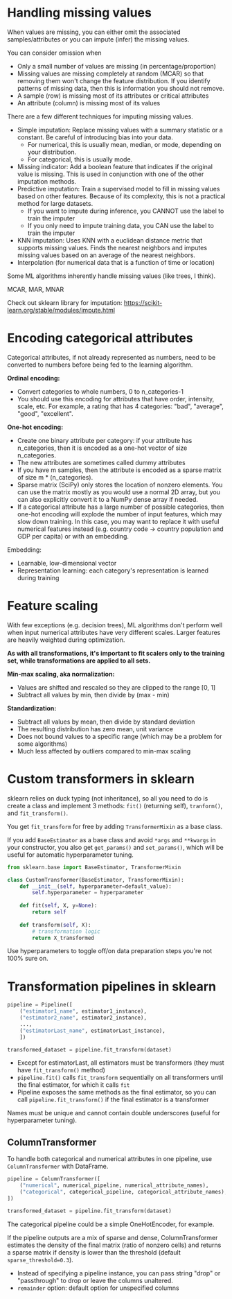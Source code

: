 # Handling missing values

When values are missing, you can either omit the associated samples/attributes or you can impute (infer) the missing values.

You can consider omission when
* Only a small number of values are missing (in percentage/proportion)
* Missing values are missing completely at random (MCAR) so that removing them won't change the feature distribution. If you identify patterns of missing data, then this is information you should not remove.
* A sample (row) is missing most of its attributes or critical attributes
* An attribute (column) is missing most of its values

There are a few different techniques for imputing missing values.
* Simple imputation: Replace missing values with a summary statistic or a constant. Be careful of introducing bias into your data.
    * For numerical, this is usually mean, median, or mode, depending on your distribution.
    * For categorical, this is usually mode.
* Missing indicator: Add a boolean feature that indicates if the original value is missing. This is used in conjunction with one of the other imputation methods.
* Predictive imputation: Train a supervised model to fill in missing values based on other features. Because of its complexity, this is not a practical method for large datasets.
    * If you want to impute during inference, you CANNOT use the label to train the imputer
    * If you only need to impute training data, you CAN use the label to train the imputer
* KNN imputation: Uses KNN with a euclidean distance metric that supports missing values. Finds the nearest neighbors and imputes missing values based on an average of the nearest neighbors.
* Interpolation (for numerical data that is a function of time or location)

Some ML algorithms inherently handle missing values (like trees, I think).

MCAR, MAR, MNAR

Check out sklearn library for imputation: https://scikit-learn.org/stable/modules/impute.html

# Encoding categorical attributes

Categorical attributes, if not already represented as numbers, need to be converted to numbers before being fed to the learning algorithm.

**Ordinal encoding:**
* Convert categories to whole numbers, 0 to n_categories-1
* You should use this encoding for attributes that have order, intensity, scale, etc. For example, a rating that has 4 categories: "bad", "average", "good", "excellent".

**One-hot encoding:**
* Create one binary attribute per category: if your attribute has n_categories, then it is encoded as a one-hot vector of size n_categories. 
* The new attributes are sometimes called dummy attributes
* If you have m samples, then the attribute is encoded as a sparse matrix of size m * (n_categories).
* Sparse matrix (SciPy) only stores the location of nonzero elements. You can use the matrix mostly as you would use a normal 2D array, but you can also explicitly convert it to a NumPy dense array if needed.
* If a categorical attribute has a large number of possible categories, then one-hot encoding will explode the number of input features, which may slow down training. In this case, you may want to replace it with useful numerical features instead (e.g. country code -> country population and GDP per capita) or with an embedding.


Embedding:
* Learnable, low-dimensional vector
* Representation learning: each category's representation is learned during training

# Feature scaling

With few exceptions (e.g. decision trees), ML algorithms don't perform well when input numerical attributes have very different scales. Larger features are heavily weighted during optimization.

**As with all transformations, it's important to fit scalers only to the training set, while transformations are applied to all sets.**

**Min-max scaling, aka normalization:** 
* Values are shifted and rescaled so they are clipped to the range [0, 1]
* Subtract all values by min, then divide by (max - min)

**Standardization:**
* Subtract all values by mean, then divide by standard deviation
* The resulting distribution has zero mean, unit variance
* Does not bound values to a specific range (which may be a problem for some algorithms)
* Much less affected by outliers compared to min-max scaling

# Custom transformers in sklearn

sklearn relies on duck typing (not inheritance), so all you need to do is create a class and implement 3 methods: `fit()` (returning self), `tranform()`, and `fit_transform()`.

You get `fit_transform` for free by adding `TransformerMixin` as a base class.

If you add `BaseEstimator` as a base class and avoid `*args` and `**kwargs` in your constructor, you also get `get_params()` and `set_params()`, which will be useful for automatic hyperparameter tuning.

```python
from sklearn.base import BaseEstimator, TransformerMixin

class CustomTransformer(BaseEstimator, TransformerMixin):
    def __init__(self, hyperparameter=default_value):
        self.hyperparameter = hyperparameter
    
    def fit(self, X, y=None):
        return self
    
    def transform(self, X):
        # transformation logic
        return X_transformed
```

Use hyperparameters to toggle off/on data preparation steps you're not 100% sure on.

# Transformation pipelines in sklearn

```python
pipeline = Pipeline([
    ("estimator1_name", estimator1_instance),
    ("estimator2_name", estimator2_instance),
    ...,
    ("estimatorLast_name", estimatorLast_instance),
    ])

transformed_dataset = pipeline.fit_transform(dataset)
```

* Except for estimatorLast, all estimators must be transformers (they must have `fit_transform()` method)
* `pipeline.fit()` calls `fit_transform` sequentially on all transformers until the final estimator, for which it calls `fit`
* Pipeline exposes the same methods as the final estimator, so you can call `pipeline.fit_transform()` if the final estimator is a transformer

Names must be unique and cannot contain double underscores (useful for hyperparameter tuning).

## ColumnTransformer

To handle both categorical and numerical attributes in one pipeline, use `ColumnTransformer` with DataFrame.

```python
pipeline = ColumnTransformer([
    ("numerical", numerical_pipeline, numerical_attribute_names),
    ("categorical", categorical_pipeline, categorical_attribute_names),
])

transformed_dataset = pipeline.fit_transform(dataset)
```

The categorical pipeline could be a simple OneHotEncoder, for example.

If the pipeline outputs are a mix of sparse and dense, ColumnTransformer estimates the density of the final matrix (ratio of nonzero cells) and returns a sparse matrix if density is lower than the threshold (default `sparse_threshold=0.3`).

* Instead of specifying a pipeline instance, you can pass string "drop" or "passthrough" to drop or leave the columns unaltered.
* `remainder` option: default option for unspecified columns